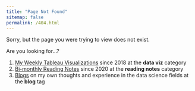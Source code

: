 ```yaml
---
title: "Page Not Found"
sitemap: false
permalink: /404.html
---
```


Sorry, but the page you were trying to view does not exist.  

Are you looking for...?  
1. [My Weekly Tableau Visualizations](https://yudong-94.github.io/personal-website/categories/#data-viz) since 2018 at the **data viz** category  
2. [Bi-monthly Reading Notes](https://yudong-94.github.io/personal-website/categories/#reading-notes) since 2020 at the **reading notes** category  
3. [Blogs](https://yudong-94.github.io/personal-website/categories/#blog) on my own thoughts and experience in the data science fields at the **blog** tag  
